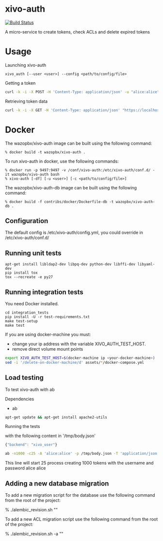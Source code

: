 # xivo-auth

[![Build Status](https://travis-ci.org/wazo-pbx/xivo-auth.svg)](https://travis-ci.org/wazo-pbx/xivo-auth)

A micro-service to create tokens, check ACLs and delete expired tokens

# Usage

Launching xivo-auth

    xivo_auth [--user <user>] --config <path/to/config/file>

Getting a token

```sh
curl -k -i -X POST -H 'Content-Type: application/json' -u "alice:alice" "https://localhost:9497/0.1/token" -d '{"backend": "xivo_user"}'
```

Retrieving token data

```sh
curl -k -i -X GET -H 'Content-Type: application/json' "https://localhost:9497/0.1/token/${TOKEN}"
```

# Docker

The wazopbx/xivo-auth image can be built using the following command:

    % docker build -t wazopbx/xivo-auth .

To run xivo-auth in docker, use the following commands:

    % docker run -p 9497:9497 -v /conf/xivo-auth:/etc/xivo-auth/conf.d/ -it wazopbx/xivo-auth bash
    % xivo-auth [-df] [-u <user>] [-c <path/to/config/file>]

The wazopbx/xivo-auth-db image can be built using the following command:

    % docker build -f contribs/docker/Dockerfile-db -t wazopbx/xivo-auth-db .


Configuration
-------------

The default config is /etc/xivo-auth/config.yml, you could override in /etc/xivo-auth/conf.d/


Running unit tests
------------------

```
apt-get install libldap2-dev libpq-dev python-dev libffi-dev libyaml-dev
pip install tox
tox --recreate -e py27
```


Running integration tests
-------------------------

You need Docker installed.

```
cd integration_tests
pip install -U -r test-requirements.txt
make test-setup
make test
```

If you are using docker-machine you must:
* change your ip address with the variable XIVO_AUTH_TEST_HOST.
* remove direct volume mount points

```sh
export XIVO_AUTH_TEST_HOST=$(docker-machine ip <your-docker-machine>)
sed -i '/delete-on-docker-machine/d' assets/*/docker-compose.yml
```


Load testing
------------

To test xivo-auth with ab

Dependencies

* ab

```sh
apt-get update && apt-get install apache2-utils
```

Running the tests

with the following content in '/tmp/body.json'

```javascript
{"backend": "xivo_user"}
```

```sh
ab -n1000 -c25 -A 'alice:alice' -p /tmp/body.json -T 'application/json' "https://localhost:9497/0.1/token"
```

This line will start 25 process creating 1000 tokens with the username and password alice alice


Adding a new database migration
-------------------------------

To add a new migration script for the database use the following command from the root of the project:

   % ./alembic_revision.sh "<description of the revision>"

To add a new ACL migration script use the following command from the root of the project:

   % ./alembic_revision.sh -a "<description of the revision>"

